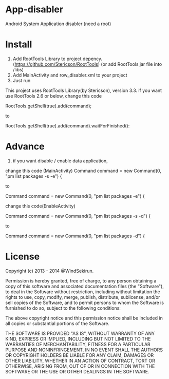 App-disabler
============

Android System Application disabler (need a root)

Install
============

1. Add RootTools Library to project depency. (https://github.com/Stericson/RootTools)
   (or add RootTools jar file into /libs)
2. Add MainActivity and row_disabler.xml to your project
3. Just run

This project uses RootTools Library(by Stericson), version 3.3.
if you want use RootTools 2.6 or below, 
change this code

RootTools.getShell(true).add(command);

to 

RootTools.getShell(true).add(command).waitForFinished():

Advance
============

1. if you want disable / enable data application, 

change this code (MainActivity)
Command command = new Command(0, "pm list packages -s -e") {

to 

Command command = new Command(0, "pm list packages -e") {

change this code(EnableActivity)

Command command = new Command(0, "pm list packages -s -d") {

to 

Command command = new Command(0, "pm list packages -d") {

License
============

Copyright (c) 2013 - 2014 @WindSekirun. 

Permission is hereby granted, free of charge, to any person obtaining a copy
of this software and associated documentation files (the "Software"), to deal
in the Software without restriction, including without limitation the rights
to use, copy, modify, merge, publish, distribute, sublicense, and/or sell
copies of the Software, and to permit persons to whom the Software is
furnished to do so, subject to the following conditions:

The above copyright notice and this permission notice shall be included in
all copies or substantial portions of the Software.

THE SOFTWARE IS PROVIDED "AS IS", WITHOUT WARRANTY OF ANY KIND, EXPRESS OR
IMPLIED, INCLUDING BUT NOT LIMITED TO THE WARRANTIES OF MERCHANTABILITY,
FITNESS FOR A PARTICULAR PURPOSE AND NONINFRINGEMENT. IN NO EVENT SHALL THE
AUTHORS OR COPYRIGHT HOLDERS BE LIABLE FOR ANY CLAIM, DAMAGES OR OTHER
LIABILITY, WHETHER IN AN ACTION OF CONTRACT, TORT OR OTHERWISE, ARISING FROM,
OUT OF OR IN CONNECTION WITH THE SOFTWARE OR THE USE OR OTHER DEALINGS IN
THE SOFTWARE.

